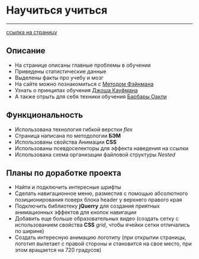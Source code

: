 # Научиться учиться
***
[ссылка на страницу](https://nikolaymishaev.github.io/how-to-learn/index.html)
## Описание
- На странице описаны главные проблемы в обучении
- Приведены статистические данные
- Выделены факты про учебу и мозг
- На сайте можно познакомиться с [Методом Фэйнмана](http:// "Методом Фэйнмана")
- Узнать о принципах обучения [Джоша Кауфмана](http:// "Джош Кауфман")
- А также отрыть для себя техники обучения [Барбары Оакли](http:// "Барбара Оакли")
## Функциональность
- Использована технология гибкой верстки _flex_
- Страница написана по методологии __БЭМ__
- Использованы свойства Анимации __CSS__
- Использованы псевдоселекторы для эффекта наведения на ссылки
- Использована схема организации файловой структуры _Nested_
## Планы по доработке проекта
- Найти и подключить интересные шрифты
- Сделать навигационное меню, разместив с помощью абсолютного позиционирования поверх блока header у верхнего правого края
- Подключить библиотеку __jQuerry__ для создания приятных анимационных эффектов для кнопок навигации
- Добавить еще больше образовательных видео (создать сетку с использованием свойства __CSS__ _grid_, чтобы ячейки сетки отличались по ширине)
- Создать интересную анимацию логотипу (при открытии страницы, логотип вылетает с правой стороны и становится на свое место, при этом вращается на 720 градусов)
